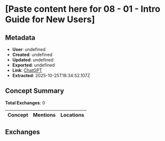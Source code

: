 # \[Paste content here for 08 - 01 - Intro Guide for New Users\]

## Metadata

- **User**: undefined
- **Created**: undefined
- **Updated**: undefined
- **Exported**: undefined
- **Link**: [ChatGPT](undefined)
- **Extracted**: 2025-10-25T18:34:52.107Z

## Concept Summary

**Total Exchanges**: 0

| Concept | Mentions | Locations |
|---------|----------|----------|

## Exchanges

